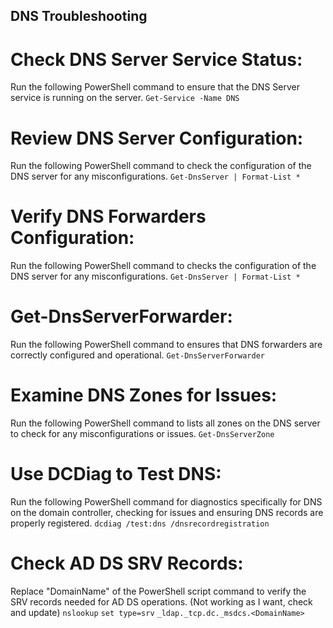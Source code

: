 ## DNS Troubleshooting
# Check DNS Server Service Status:
Run the following PowerShell command to ensure that the DNS Server service is running on the server.
```Get-Service -Name DNS```

# Review DNS Server Configuration:
Run the following PowerShell command to check the configuration of the DNS server for any misconfigurations.
```Get-DnsServer | Format-List *```

# Verify DNS Forwarders Configuration:
Run the following PowerShell command to checks the configuration of the DNS server for any misconfigurations.
```Get-DnsServer | Format-List *```

# Get-DnsServerForwarder:
Run the following PowerShell command to ensures that DNS forwarders are correctly configured and operational. 
```Get-DnsServerForwarder```

# Examine DNS Zones for Issues:
Run the following PowerShell command to lists all zones on the DNS server to check for any misconfigurations or issues.
```Get-DnsServerZone```

# Use DCDiag to Test DNS:
Run the following PowerShell command for diagnostics specifically for DNS on the domain controller, checking for issues and ensuring DNS records are properly registered.
```dcdiag /test:dns /dnsrecordregistration```

# Check AD DS SRV Records:
Replace "DomainName" of the PowerShell script command to verify the SRV records needed for AD DS operations. (Not working as I want, check and update)
```nslookup```
```set type=srv```
```_ldap._tcp.dc._msdcs.<DomainName>```